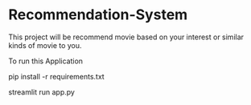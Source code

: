 # Recommendation-System
This project will be recommend movie based on your interest or similar kinds of movie to you.

To run this Application

pip install -r requirements.txt

streamlit run app.py
